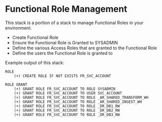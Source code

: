 # Functional Role Management  

This stack is a portion of a stack to manage Functional Roles in your environment.
- Create Functional Role  
- Ensure the Functional Role is Granted to SYSADMIN  
- Define the various Access Roles that are granted to the Functional Role  
- Define the users the Functional Role is granted to  

Example output of this stack:  
```
ROLE
    (+) CREATE ROLE IF NOT EXISTS FR_SVC_ACCOUNT

ROLE GRANT
    (+) GRANT ROLE FR_SVC_ACCOUNT TO ROLE SYSADMIN
    (+) GRANT ROLE FR_SVC_ACCOUNT TO USER SVC_ACCOUNT
    (+) GRANT ROLE FR_SVC_ACCOUNT TO ROLE _AR_SHARED_TRANSFORM_WH
    (+) GRANT ROLE FR_SVC_ACCOUNT TO ROLE _AR_SHARED_INGEST_WH
    (+) GRANT ROLE FR_SVC_ACCOUNT TO ROLE _DR_DB1_RW
    (+) GRANT ROLE FR_SVC_ACCOUNT TO ROLE _DR_DB2_RW
    (+) GRANT ROLE FR_SVC_ACCOUNT TO ROLE _DR_DB3_RW

```